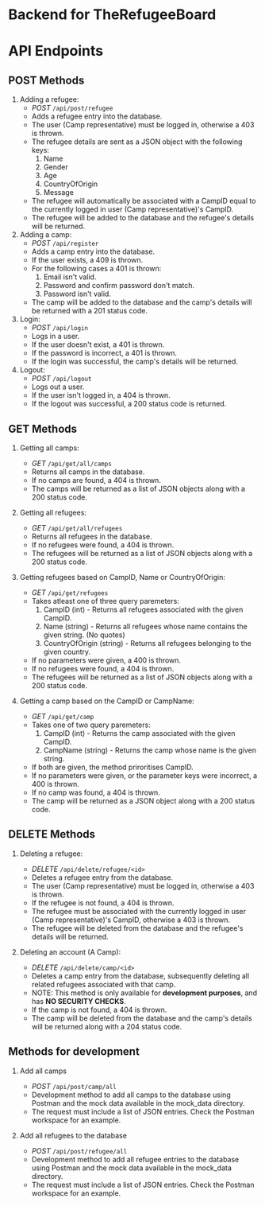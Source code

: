 # Backend for TheRefugeeBoard

# API Endpoints

## POST Methods

1. Adding a refugee:
    - *POST* ```/api/post/refugee```
    - Adds a refugee entry into the database.
    - The user (Camp representative) must be logged in, otherwise a 403 is thrown.
    - The refugee details are sent as a JSON object with the following keys:
        1. Name
        2. Gender
        3. Age
        4. CountryOfOrigin
        5. Message
    - The refugee will automatically be associated with a CampID equal to the currently logged in user (Camp representative)'s CampID.
    - The refugee will be added to the database and the refugee's details will be returned.
2. Adding a camp:
    - *POST* ```/api/register```
    - Adds a camp entry into the database.
    - If the user exists, a 409 is thrown.
    - For the following cases a 401 is thrown:
        1. Email isn't valid.
        2. Password and confirm password don't match.
        3. Password isn't valid.
    - The camp will be added to the database and the camp's details will be returned with a 201 status code.
3. Login:
    - *POST* ```/api/login```
    - Logs in a user.
    - If the user doesn't exist, a 401 is thrown.
    - If the password is incorrect, a 401 is thrown.
    - If the login was successful, the camp's details will be returned.
4. Logout:
    - *POST* ```/api/logout```
    - Logs out a user.
    - If the user isn't logged in, a 404 is thrown.
    - If the logout was successful, a 200 status code is returned.

## GET Methods

1. Getting all camps:
    - *GET* ```/api/get/all/camps```
    - Returns all camps in the database.
    - If no camps are found, a 404 is thrown.
    - The camps will be returned as a list of JSON objects along with a 200 status code.

2. Getting all refugees:
    - *GET* ```/api/get/all/refugees```
    - Returns all refugees in the database.
    - If no refugees were found, a 404 is thrown.
    - The refugees will be returned as a list of JSON objects along with a 200 status code.

3. Getting refugees based on CampID, Name or CountryOfOrigin:
    - *GET* ```/api/get/refugees```
    - Takes atleast one of three query paremeters:
        1. CampID (int) - Returns all refugees associated with the given CampID.
        2. Name (string) - Returns all refugees whose name contains the given string. (No quotes)
        3. CountryOfOrigin (string) - Returns all refugees belonging to the given country.
    - If no parameters were given, a 400 is thrown.
    - If no refugees were found, a 404 is thrown.
    - The refugees will be returned as a list of JSON objects along with a 200 status code.

4. Getting a camp based on the CampID or CampName:
    - *GET* ```/api/get/camp```
    - Takes one of two query paremeters:
        1. CampID (int) - Returns the camp associated with the given CampID.
        2. CampName (string) - Returns the camp whose name is the given string.
    - If both are given, the method priroritises CampID.
    - If no parameters were given, or the parameter keys were incorrect, a 400 is thrown.
    - If no camp was found, a 404 is thrown.
    - The camp will be returned as a JSON object along with a 200 status code.

## DELETE Methods

1. Deleting a refugee:
    - *DELETE* ```/api/delete/refugee/<id>```
    - Deletes a refugee entry from the database.
    - The user (Camp representative) must be logged in, otherwise a 403 is thrown.
    - If the refugee is not found, a 404 is thrown.
    - The refugee must be associated with the currently logged in user (Camp representative)'s CampID, otherwise a 403 is thrown.
    - The refugee will be deleted from the database and the refugee's details will be returned.

2. Deleting an account (A Camp):
    - *DELETE* ```/api/delete/camp/<id>```
    - Deletes a camp entry from the database, subsequently deleting all related refugees associated with that camp.
    - NOTE: This method is only available for **development purposes**, and has **NO SECURITY CHECKS**.
    - If the camp is not found, a 404 is thrown.
    - The camp will be deleted from the database and the camp's details will be returned along with a 204 status code.

## Methods for development

1. Add all camps
    - *POST* ```/api/post/camp/all```
    - Development method to add all camps to the database using Postman and the mock data available in the mock_data directory.
    - The request must include a list of JSON entries. Check the Postman workspace for an example.

2. Add all refugees to the database
    - *POST* ```/api/post/refugee/all```
    - Development method to add all refugee entries to the database using Postman and the mock data available in the mock_data directory.
    - The request must include a list of JSON entries. Check the Postman workspace for an example.
